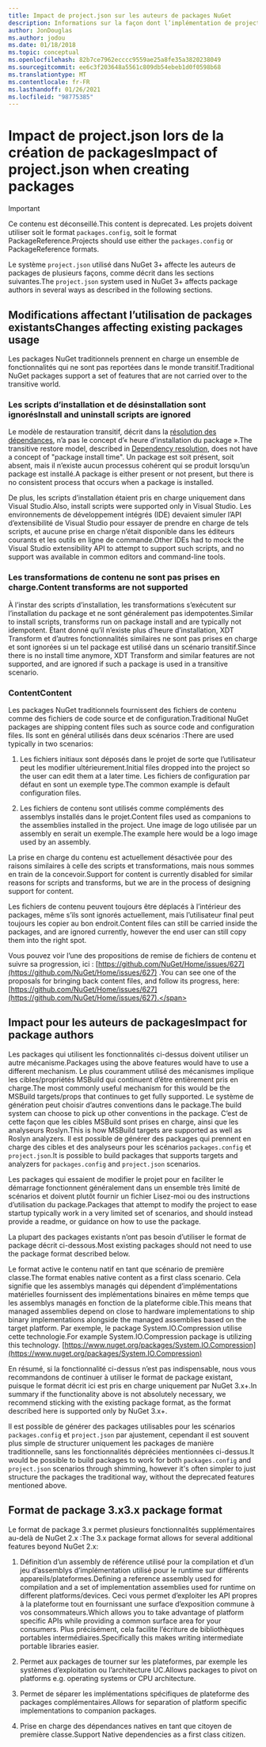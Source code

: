 ```yaml
---
title: Impact de project.json sur les auteurs de packages NuGet
description: Informations sur la façon dont l’implémentation de project.json dans NuGet 3.x affecte les auteurs de packages, notamment en termes de fonctionnalités, de contenu et de format de package non pris en charge.
author: JonDouglas
ms.author: jodou
ms.date: 01/18/2018
ms.topic: conceptual
ms.openlocfilehash: 82b7ce7962ecccc9559ae25a8fe35a3820238049
ms.sourcegitcommit: ee6c3f203648a5561c809db54ebeb1d0f0598b68
ms.translationtype: MT
ms.contentlocale: fr-FR
ms.lasthandoff: 01/26/2021
ms.locfileid: "98775385"
---
```

# <a name="impact-of-projectjson-when-creating-packages"></a><span data-ttu-id="4936f-103">Impact de project.json lors de la création de packages</span><span class="sxs-lookup"><span data-stu-id="4936f-103">Impact of project.json when creating packages</span></span>

> [!Important]
> <span data-ttu-id="4936f-104">Ce contenu est déconseillé.</span><span class="sxs-lookup"><span data-stu-id="4936f-104">This content is deprecated.</span></span> <span data-ttu-id="4936f-105">Les projets doivent utiliser soit le format `packages.config`, soit le format PackageReference.</span><span class="sxs-lookup"><span data-stu-id="4936f-105">Projects should use either the `packages.config` or PackageReference formats.</span></span>

<span data-ttu-id="4936f-106">Le système `project.json` utilisé dans NuGet 3+ affecte les auteurs de packages de plusieurs façons, comme décrit dans les sections suivantes.</span><span class="sxs-lookup"><span data-stu-id="4936f-106">The `project.json` system used in NuGet 3+ affects package authors in several ways as described in the following sections.</span></span>

## <a name="changes-affecting-existing-packages-usage"></a><span data-ttu-id="4936f-107">Modifications affectant l’utilisation de packages existants</span><span class="sxs-lookup"><span data-stu-id="4936f-107">Changes affecting existing packages usage</span></span>

<span data-ttu-id="4936f-108">Les packages NuGet traditionnels prennent en charge un ensemble de fonctionnalités qui ne sont pas reportées dans le monde transitif.</span><span class="sxs-lookup"><span data-stu-id="4936f-108">Traditional NuGet packages support a set of features that are not carried over to the transitive world.</span></span>

### <a name="install-and-uninstall-scripts-are-ignored"></a><span data-ttu-id="4936f-109">Les scripts d’installation et de désinstallation sont ignorés</span><span class="sxs-lookup"><span data-stu-id="4936f-109">Install and uninstall scripts are ignored</span></span>

<span data-ttu-id="4936f-110">Le modèle de restauration transitif, décrit dans la [résolution des dépendances](../concepts/dependency-resolution.md#dependency-resolution-with-packagereference), n’a pas le concept d’« heure d’installation du package ».</span><span class="sxs-lookup"><span data-stu-id="4936f-110">The transitive restore model, described in [Dependency resolution](../concepts/dependency-resolution.md#dependency-resolution-with-packagereference), does not have a concept of "package install time".</span></span> <span data-ttu-id="4936f-111">Un package est soit présent, soit absent, mais il n’existe aucun processus cohérent qui se produit lorsqu’un package est installé.</span><span class="sxs-lookup"><span data-stu-id="4936f-111">A package is either present or not present, but there is no consistent process that occurs when a package is installed.</span></span>

<span data-ttu-id="4936f-112">De plus, les scripts d’installation étaient pris en charge uniquement dans Visual Studio.</span><span class="sxs-lookup"><span data-stu-id="4936f-112">Also, install scripts were supported only in Visual Studio.</span></span> <span data-ttu-id="4936f-113">Les environnements de développement intégrés (IDE) devaient simuler l’API d’extensibilité de Visual Studio pour essayer de prendre en charge de tels scripts, et aucune prise en charge n’était disponible dans les éditeurs courants et les outils en ligne de commande.</span><span class="sxs-lookup"><span data-stu-id="4936f-113">Other IDEs had to mock the Visual Studio extensibility API to attempt to support such scripts, and no support was available in common editors and command-line tools.</span></span>

### <a name="content-transforms-are-not-supported"></a><span data-ttu-id="4936f-114">Les transformations de contenu ne sont pas prises en charge.</span><span class="sxs-lookup"><span data-stu-id="4936f-114">Content transforms are not supported</span></span>

<span data-ttu-id="4936f-115">À l’instar des scripts d’installation, les transformations s’exécutent sur l’installation du package et ne sont généralement pas idempotentes.</span><span class="sxs-lookup"><span data-stu-id="4936f-115">Similar to install scripts, transforms run on package install and are typically not idempotent.</span></span> <span data-ttu-id="4936f-116">Étant donné qu’il n’existe plus d’heure d’installation, XDT Transform et d’autres fonctionnalités similaires ne sont pas prises en charge et sont ignorées si un tel package est utilisé dans un scénario transitif.</span><span class="sxs-lookup"><span data-stu-id="4936f-116">Since there is no install time anymore, XDT Transform and similar features are not supported, and are ignored if such a package is used in a transitive scenario.</span></span>

### <a name="content"></a><span data-ttu-id="4936f-117">Content</span><span class="sxs-lookup"><span data-stu-id="4936f-117">Content</span></span>

<span data-ttu-id="4936f-118">Les packages NuGet traditionnels fournissent des fichiers de contenu comme des fichiers de code source et de configuration.</span><span class="sxs-lookup"><span data-stu-id="4936f-118">Traditional NuGet packages are shipping content files such as source code and configuration files.</span></span> <span data-ttu-id="4936f-119">Ils sont en général utilisés dans deux scénarios :</span><span class="sxs-lookup"><span data-stu-id="4936f-119">There are used typically in two scenarios:</span></span>

1. <span data-ttu-id="4936f-120">Les fichiers initiaux sont déposés dans le projet de sorte que l’utilisateur peut les modifier ultérieurement.</span><span class="sxs-lookup"><span data-stu-id="4936f-120">Initial files dropped into the project so the user can edit them at a later time.</span></span> <span data-ttu-id="4936f-121">Les fichiers de configuration par défaut en sont un exemple type.</span><span class="sxs-lookup"><span data-stu-id="4936f-121">The common example is default configuration files.</span></span>

1. <span data-ttu-id="4936f-122">Les fichiers de contenu sont utilisés comme compléments des assemblys installés dans le projet.</span><span class="sxs-lookup"><span data-stu-id="4936f-122">Content files used as companions to the assemblies installed in the project.</span></span> <span data-ttu-id="4936f-123">Une image de logo utilisée par un assembly en serait un exemple.</span><span class="sxs-lookup"><span data-stu-id="4936f-123">The example here would be a logo image used by an assembly.</span></span>

<span data-ttu-id="4936f-124">La prise en charge du contenu est actuellement désactivée pour des raisons similaires à celle des scripts et transformations, mais nous sommes en train de la concevoir.</span><span class="sxs-lookup"><span data-stu-id="4936f-124">Support for content is currently disabled for similar reasons for scripts and transforms, but we are in the process of designing support for content.</span></span>

<span data-ttu-id="4936f-125">Les fichiers de contenu peuvent toujours être déplacés à l’intérieur des packages, même s’ils sont ignorés actuellement, mais l’utilisateur final peut toujours les copier au bon endroit.</span><span class="sxs-lookup"><span data-stu-id="4936f-125">Content files can still be carried inside the packages, and are ignored currently, however the end user can still copy them into the right spot.</span></span>

<span data-ttu-id="4936f-126">Vous pouvez voir l’une des propositions de remise de fichiers de contenu et suivre sa progression, ici : [https://github.com/NuGet/Home/issues/627](https://github.com/NuGet/Home/issues/627) .</span><span class="sxs-lookup"><span data-stu-id="4936f-126">You can see one of the proposals for bringing back content files, and follow its progress, here: [https://github.com/NuGet/Home/issues/627](https://github.com/NuGet/Home/issues/627).</span></span>

## <a name="impact-for-package-authors"></a><span data-ttu-id="4936f-127">Impact pour les auteurs de packages</span><span class="sxs-lookup"><span data-stu-id="4936f-127">Impact for package authors</span></span>

<span data-ttu-id="4936f-128">Les packages qui utilisent les fonctionnalités ci-dessus doivent utiliser un autre mécanisme.</span><span class="sxs-lookup"><span data-stu-id="4936f-128">Packages using the above features would have to use a different mechanism.</span></span> <span data-ttu-id="4936f-129">Le plus couramment utilisé des mécanismes implique les cibles/propriétés MSBuild qui continuent d’être entièrement pris en charge.</span><span class="sxs-lookup"><span data-stu-id="4936f-129">The most commonly useful mechanism for this would be the MSBuild targets/props that continues to get fully supported.</span></span> <span data-ttu-id="4936f-130">Le système de génération peut choisir d’autres conventions dans le package.</span><span class="sxs-lookup"><span data-stu-id="4936f-130">The build system can choose to pick up other conventions in the package.</span></span> <span data-ttu-id="4936f-131">C’est de cette façon que les cibles MSBuild sont prises en charge, ainsi que les analyseurs Roslyn.</span><span class="sxs-lookup"><span data-stu-id="4936f-131">This is how MSBuild targets are supported as well as Roslyn analyzers.</span></span> <span data-ttu-id="4936f-132">Il est possible de générer des packages qui prennent en charge des cibles et des analyseurs pour les scénarios `packages.config` et `project.json`.</span><span class="sxs-lookup"><span data-stu-id="4936f-132">It is possible to build packages that supports targets and analyzers for `packages.config` and `project.json` scenarios.</span></span>

<span data-ttu-id="4936f-133">Les packages qui essaient de modifier le projet pour en faciliter le démarrage fonctionnent généralement dans un ensemble très limité de scénarios et doivent plutôt fournir un fichier Lisez-moi ou des instructions d’utilisation du package.</span><span class="sxs-lookup"><span data-stu-id="4936f-133">Packages that attempt to modify the project to ease startup typically work in a very limited set of scenarios, and should instead provide a readme, or guidance on how to use the package.</span></span>

<span data-ttu-id="4936f-134">La plupart des packages existants n’ont pas besoin d’utiliser le format de package décrit ci-dessous.</span><span class="sxs-lookup"><span data-stu-id="4936f-134">Most existing packages should not need to use the package format described below.</span></span>

<span data-ttu-id="4936f-135">Le format active le contenu natif en tant que scénario de première classe.</span><span class="sxs-lookup"><span data-stu-id="4936f-135">The format enables native content as a first class scenario.</span></span> <span data-ttu-id="4936f-136">Cela signifie que les assemblys managés qui dépendent d’implémentations matérielles fournissent des implémentations binaires en même temps que les assemblys managés en fonction de la plateforme cible.</span><span class="sxs-lookup"><span data-stu-id="4936f-136">This means that managed assemblies depend on close to hardware implementations to ship binary implementations alongside the managed assemblies based on the target platform.</span></span> <span data-ttu-id="4936f-137">Par exemple, le package System.IO.Compression utilise cette technologie.</span><span class="sxs-lookup"><span data-stu-id="4936f-137">For example System.IO.Compression package is utilizing this technology.</span></span> [https://www.nuget.org/packages/System.IO.Compression](https://www.nuget.org/packages/System.IO.Compression)

<span data-ttu-id="4936f-138">En résumé, si la fonctionnalité ci-dessus n’est pas indispensable, nous vous recommandons de continuer à utiliser le format de package existant, puisque le format décrit ici est pris en charge uniquement par NuGet 3.x+.</span><span class="sxs-lookup"><span data-stu-id="4936f-138">In summary if the functionality above is not absolutely necessary, we recommend sticking with the existing package format, as the format described here is supported only by NuGet 3.x+.</span></span>

<span data-ttu-id="4936f-139">Il est possible de générer des packages utilisables pour les scénarios `packages.config` et `project.json` par ajustement, cependant il est souvent plus simple de structurer uniquement les packages de manière traditionnelle, sans les fonctionnalités dépréciées mentionnées ci-dessus.</span><span class="sxs-lookup"><span data-stu-id="4936f-139">It would be possible to build packages to work for both `packages.config` and `project.json` scenarios through shimming, however it's often simpler to just structure the packages the traditional way, without the deprecated features mentioned above.</span></span>

## <a name="3x-package-format"></a><span data-ttu-id="4936f-140">Format de package 3.x</span><span class="sxs-lookup"><span data-stu-id="4936f-140">3.x package format</span></span>

<span data-ttu-id="4936f-141">Le format de package 3.x permet plusieurs fonctionnalités supplémentaires au-delà de NuGet 2.x :</span><span class="sxs-lookup"><span data-stu-id="4936f-141">The 3.x package format allows for several additional features beyond NuGet 2.x:</span></span>

1. <span data-ttu-id="4936f-142">Définition d’un assembly de référence utilisé pour la compilation et d’un jeu d’assemblys d’implémentation utilisé pour le runtime sur différents appareils/plateformes.</span><span class="sxs-lookup"><span data-stu-id="4936f-142">Defining a reference assembly used for compilation and a set of implementation assemblies used for runtime on different platforms/devices.</span></span> <span data-ttu-id="4936f-143">Ceci vous permet d’exploiter les API propres à la plateforme tout en fournissant une surface d’exposition commune à vos consommateurs.</span><span class="sxs-lookup"><span data-stu-id="4936f-143">Which allows you to take advantage of platform specific APIs while providing a common surface area for your consumers.</span></span> <span data-ttu-id="4936f-144">Plus précisément, cela facilite l’écriture de bibliothèques portables intermédiaires.</span><span class="sxs-lookup"><span data-stu-id="4936f-144">Specifically this makes writing intermediate portable libraries easier.</span></span>

1. <span data-ttu-id="4936f-145">Permet aux packages de tourner sur les plateformes, par exemple les systèmes d’exploitation ou l’architecture UC.</span><span class="sxs-lookup"><span data-stu-id="4936f-145">Allows packages to pivot on platforms e.g. operating systems or CPU architecture.</span></span>

1. <span data-ttu-id="4936f-146">Permet de séparer les implémentations spécifiques de plateforme des packages complémentaires.</span><span class="sxs-lookup"><span data-stu-id="4936f-146">Allows for separation of platform specific implementations to companion packages.</span></span>

1. <span data-ttu-id="4936f-147">Prise en charge des dépendances natives en tant que citoyen de première classe.</span><span class="sxs-lookup"><span data-stu-id="4936f-147">Support Native dependencies as a first class citizen.</span></span>
